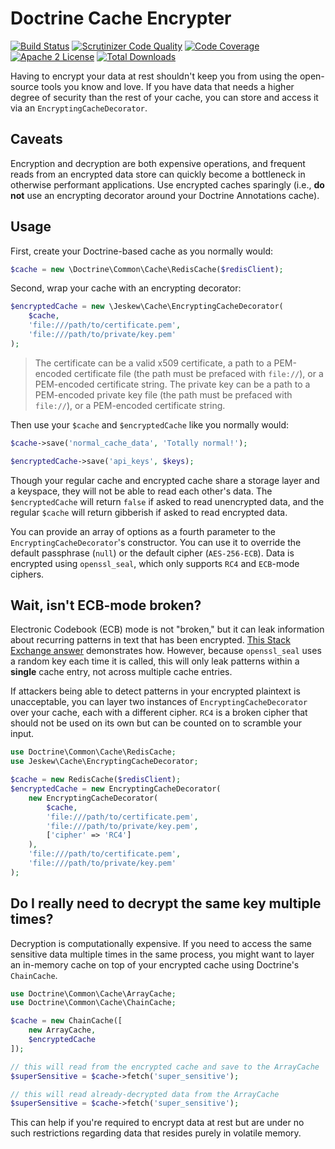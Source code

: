 # Doctrine Cache Encrypter

[![Build Status](https://travis-ci.org/jeskew/doctrine-cache-encrypter.svg?branch=master)](https://travis-ci.org/jeskew/doctrine-cache-encrypter)
[![Scrutinizer Code Quality](https://scrutinizer-ci.com/g/jeskew/doctrine-cache-encrypter/badges/quality-score.png?b=master)](https://scrutinizer-ci.com/g/jeskew/doctrine-cache-encrypter/?branch=master)
[![Code Coverage](https://scrutinizer-ci.com/g/jeskew/doctrine-cache-encrypter/badges/coverage.png?b=master)](https://scrutinizer-ci.com/g/jeskew/doctrine-cache-encrypter/?branch=master)
[![Apache 2 License](https://img.shields.io/packagist/l/jeskew/doctrine-cache-encrypter.svg?style=flat)](https://www.apache.org/licenses/LICENSE-2.0.html)
[![Total Downloads](https://img.shields.io/packagist/dt/jeskew/doctrine-cache-encrypter.svg?style=flat)](https://packagist.org/packages/jeskew/doctrine-cache-encrypter)

Having to encrypt your data at rest shouldn't keep you from using the open-source
tools you know and love. If you have data that needs a higher degree of security
than the rest of your cache, you can store and access it via an 
`EncryptingCacheDecorator`.

## Caveats

Encryption and decryption are both expensive operations, and frequent reads from
an encrypted data store can quickly become a bottleneck in otherwise performant
applications. Use encrypted caches sparingly (i.e., **do not** use an encrypting
decorator around your Doctrine Annotations cache).

## Usage

First, create your Doctrine-based cache as you normally would:
```php
$cache = new \Doctrine\Common\Cache\RedisCache($redisClient);
```

Second, wrap your cache with an encrypting decorator:
```php
$encryptedCache = new \Jeskew\Cache\EncryptingCacheDecorator(
    $cache,
    'file:///path/to/certificate.pem',
    'file:///path/to/private/key.pem'
);
```

> The certificate can be a valid x509 certificate, a path to a PEM-encoded
certificate file (the path must be prefaced with `file://`), or a PEM-encoded
certificate string. The private key can be a path to a PEM-encoded private key
file (the path must be prefaced with `file://`), or a PEM-encoded certificate string.

Then use your `$cache` and `$encryptedCache` like you normally would:
```php
$cache->save('normal_cache_data', 'Totally normal!');

$encryptedCache->save('api_keys', $keys);
```

Though your regular cache and encrypted cache share a storage layer and a
keyspace, they will not be able to read each other's data. The `$encryptedCache`
will return `false` if asked to read unencrypted data, and the regular `$cache`
will return gibberish if asked to read encrypted data.

You can provide an array of options as a fourth parameter to the
`EncryptingCacheDecorator`'s constructor. You can use it to override the default
passphrase (`null`) or the default cipher (`AES-256-ECB`). Data is encrypted
using `openssl_seal`, which only supports `RC4` and `ECB`-mode ciphers.

## Wait, isn't ECB-mode broken?

Electronic Codebook (ECB) mode is not "broken," but it can leak information
about recurring patterns in text that has been encrypted. [This Stack Exchange
answer](http://crypto.stackexchange.com/a/20946/27519) demonstrates how.
However, because `openssl_seal` uses a random key each time it is called, this
will only leak patterns within a **single** cache entry, not across multiple
cache entries.

If attackers being able to detect patterns in your encrypted plaintext is
unacceptable, you can layer two instances of `EncryptingCacheDecorator` over
your cache, each with a different cipher. `RC4` is a broken cipher that should
not be used on its own but can be counted on to scramble your input.
```php
use Doctrine\Common\Cache\RedisCache;
use Jeskew\Cache\EncryptingCacheDecorator;

$cache = new RedisCache($redisClient);
$encryptedCache = new EncryptingCacheDecorator(
    new EncryptingCacheDecorator(
        $cache,
        'file:///path/to/certificate.pem',
        'file:///path/to/private/key.pem',
        ['cipher' => 'RC4']
    ),
    'file:///path/to/certificate.pem',
    'file:///path/to/private/key.pem'
);
```

## Do I really need to decrypt the same key multiple times?

Decryption is computationally expensive. If you need to access the same
sensitive data multiple times in the same process, you might want to layer
an in-memory cache on top of your encrypted cache using Doctrine's `ChainCache`.
```php
use Doctrine\Common\Cache\ArrayCache;
use Doctrine\Common\Cache\ChainCache;

$cache = new ChainCache([
    new ArrayCache,
    $encryptedCache
]);

// this will read from the encrypted cache and save to the ArrayCache
$superSensitive = $cache->fetch('super_sensitive');

// this will read already-decrypted data from the ArrayCache
$superSensitive = $cache->fetch('super_sensitive');
```

This can help if you're required to encrypt data at rest but are under no such
restrictions regarding data that resides purely in volatile memory.
